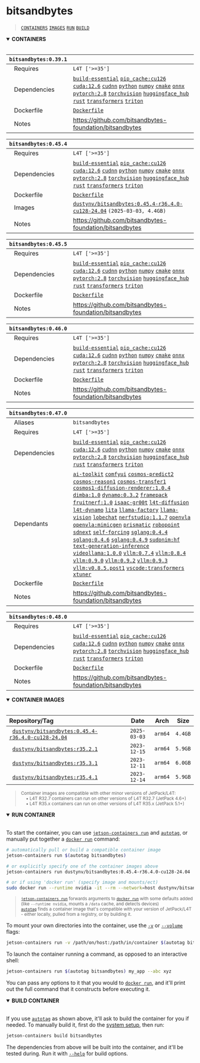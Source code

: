# bitsandbytes

> [`CONTAINERS`](#user-content-containers) [`IMAGES`](#user-content-images) [`RUN`](#user-content-run) [`BUILD`](#user-content-build)

<details open>
<summary><b><a id="containers">CONTAINERS</a></b></summary>
<br>

| **`bitsandbytes:0.39.1`** | |
| :-- | :-- |
| &nbsp;&nbsp;&nbsp;Requires | `L4T ['>=35']` |
| &nbsp;&nbsp;&nbsp;Dependencies | [`build-essential`](/packages/build/build-essential) [`pip_cache:cu126`](/packages/cuda/cuda) [`cuda:12.6`](/packages/cuda/cuda) [`cudnn`](/packages/cuda/cudnn) [`python`](/packages/build/python) [`numpy`](/packages/numeric/numpy) [`cmake`](/packages/build/cmake/cmake_pip) [`onnx`](/packages/ml/onnx) [`pytorch:2.8`](/packages/pytorch) [`torchvision`](/packages/pytorch/torchvision) [`huggingface_hub`](/packages/llm/huggingface_hub) [`rust`](/packages/build/rust) [`transformers`](/packages/llm/transformers) [`triton`](/packages/ml/triton) |
| &nbsp;&nbsp;&nbsp;Dockerfile | [`Dockerfile`](Dockerfile) |
| &nbsp;&nbsp;&nbsp;Notes | https://github.com/bitsandbytes-foundation/bitsandbytes |

| **`bitsandbytes:0.45.4`** | |
| :-- | :-- |
| &nbsp;&nbsp;&nbsp;Requires | `L4T ['>=35']` |
| &nbsp;&nbsp;&nbsp;Dependencies | [`build-essential`](/packages/build/build-essential) [`pip_cache:cu126`](/packages/cuda/cuda) [`cuda:12.6`](/packages/cuda/cuda) [`cudnn`](/packages/cuda/cudnn) [`python`](/packages/build/python) [`numpy`](/packages/numeric/numpy) [`cmake`](/packages/build/cmake/cmake_pip) [`onnx`](/packages/ml/onnx) [`pytorch:2.8`](/packages/pytorch) [`torchvision`](/packages/pytorch/torchvision) [`huggingface_hub`](/packages/llm/huggingface_hub) [`rust`](/packages/build/rust) [`transformers`](/packages/llm/transformers) [`triton`](/packages/ml/triton) |
| &nbsp;&nbsp;&nbsp;Dockerfile | [`Dockerfile`](Dockerfile) |
| &nbsp;&nbsp;&nbsp;Images | [`dustynv/bitsandbytes:0.45.4-r36.4.0-cu128-24.04`](https://hub.docker.com/r/dustynv/bitsandbytes/tags) `(2025-03-03, 4.4GB)` |
| &nbsp;&nbsp;&nbsp;Notes | https://github.com/bitsandbytes-foundation/bitsandbytes |

| **`bitsandbytes:0.45.5`** | |
| :-- | :-- |
| &nbsp;&nbsp;&nbsp;Requires | `L4T ['>=35']` |
| &nbsp;&nbsp;&nbsp;Dependencies | [`build-essential`](/packages/build/build-essential) [`pip_cache:cu126`](/packages/cuda/cuda) [`cuda:12.6`](/packages/cuda/cuda) [`cudnn`](/packages/cuda/cudnn) [`python`](/packages/build/python) [`numpy`](/packages/numeric/numpy) [`cmake`](/packages/build/cmake/cmake_pip) [`onnx`](/packages/ml/onnx) [`pytorch:2.8`](/packages/pytorch) [`torchvision`](/packages/pytorch/torchvision) [`huggingface_hub`](/packages/llm/huggingface_hub) [`rust`](/packages/build/rust) [`transformers`](/packages/llm/transformers) [`triton`](/packages/ml/triton) |
| &nbsp;&nbsp;&nbsp;Dockerfile | [`Dockerfile`](Dockerfile) |
| &nbsp;&nbsp;&nbsp;Notes | https://github.com/bitsandbytes-foundation/bitsandbytes |

| **`bitsandbytes:0.46.0`** | |
| :-- | :-- |
| &nbsp;&nbsp;&nbsp;Requires | `L4T ['>=35']` |
| &nbsp;&nbsp;&nbsp;Dependencies | [`build-essential`](/packages/build/build-essential) [`pip_cache:cu126`](/packages/cuda/cuda) [`cuda:12.6`](/packages/cuda/cuda) [`cudnn`](/packages/cuda/cudnn) [`python`](/packages/build/python) [`numpy`](/packages/numeric/numpy) [`cmake`](/packages/build/cmake/cmake_pip) [`onnx`](/packages/ml/onnx) [`pytorch:2.8`](/packages/pytorch) [`torchvision`](/packages/pytorch/torchvision) [`huggingface_hub`](/packages/llm/huggingface_hub) [`rust`](/packages/build/rust) [`transformers`](/packages/llm/transformers) [`triton`](/packages/ml/triton) |
| &nbsp;&nbsp;&nbsp;Dockerfile | [`Dockerfile`](Dockerfile) |
| &nbsp;&nbsp;&nbsp;Notes | https://github.com/bitsandbytes-foundation/bitsandbytes |

| **`bitsandbytes:0.47.0`** | |
| :-- | :-- |
| &nbsp;&nbsp;&nbsp;Aliases | `bitsandbytes` |
| &nbsp;&nbsp;&nbsp;Requires | `L4T ['>=35']` |
| &nbsp;&nbsp;&nbsp;Dependencies | [`build-essential`](/packages/build/build-essential) [`pip_cache:cu126`](/packages/cuda/cuda) [`cuda:12.6`](/packages/cuda/cuda) [`cudnn`](/packages/cuda/cudnn) [`python`](/packages/build/python) [`numpy`](/packages/numeric/numpy) [`cmake`](/packages/build/cmake/cmake_pip) [`onnx`](/packages/ml/onnx) [`pytorch:2.8`](/packages/pytorch) [`torchvision`](/packages/pytorch/torchvision) [`huggingface_hub`](/packages/llm/huggingface_hub) [`rust`](/packages/build/rust) [`transformers`](/packages/llm/transformers) [`triton`](/packages/ml/triton) |
| &nbsp;&nbsp;&nbsp;Dependants | [`ai-toolkit`](/packages/diffusion/ai-toolkit) [`comfyui`](/packages/diffusion/comfyui) [`cosmos-predict2`](/packages/diffusion/cosmos/cosmos-predict2) [`cosmos-reason1`](/packages/diffusion/cosmos/cosmos-reason1) [`cosmos-transfer1`](/packages/diffusion/cosmos/cosmos-transfer1) [`cosmos1-diffusion-renderer:1.0.4`](/packages/diffusion/cosmos/cosmos_diffusion_renderer) [`dimba:1.0`](/packages/ml/mamba/dimba) [`dynamo:0.3.2`](/packages/llm/dynamo/dynamo) [`framepack`](/packages/diffusion/framepack) [`fruitnerf:1.0`](/packages/3d/nerf/fruitnerf) [`isaac-gr00t`](/packages/vla/isaac-gr00t) [`l4t-diffusion`](/packages/ml/l4t/l4t-diffusion) [`l4t-dynamo`](/packages/ml/l4t/l4t-dynamo) [`lita`](/packages/vlm/lita) [`llama-factory`](/packages/llm/llama-factory) [`llama-vision`](/packages/vlm/llama-vision) [`lobechat`](/packages/llm/lobe_chat) [`nerfstudio:1.1.7`](/packages/3d/nerf/nerfstudio) [`openvla`](/packages/vla/openvla) [`openvla:mimicgen`](/packages/vla/openvla) [`prismatic`](/packages/vlm/prismatic) [`robopoint`](/packages/vla/robopoint) [`sdnext`](/packages/diffusion/sdnext) [`self-forcing`](/packages/diffusion/self-forcing) [`sglang:0.4.4`](/packages/llm/sglang) [`sglang:0.4.6`](/packages/llm/sglang) [`sglang:0.4.9`](/packages/llm/sglang) [`sudonim:hf`](/packages/llm/sudonim) [`text-generation-inference`](/packages/llm/text-generation-inference) [`videollama:1.0.0`](/packages/vlm/videollama) [`vllm:0.7.4`](/packages/llm/vllm) [`vllm:0.8.4`](/packages/llm/vllm) [`vllm:0.9.0`](/packages/llm/vllm) [`vllm:0.9.2`](/packages/llm/vllm) [`vllm:0.9.3`](/packages/llm/vllm) [`vllm:v0.8.5.post1`](/packages/llm/vllm) [`vscode:transformers`](/packages/code/vscode) [`xtuner`](/packages/vlm/xtuner) |
| &nbsp;&nbsp;&nbsp;Dockerfile | [`Dockerfile`](Dockerfile) |
| &nbsp;&nbsp;&nbsp;Notes | https://github.com/bitsandbytes-foundation/bitsandbytes |

| **`bitsandbytes:0.48.0`** | |
| :-- | :-- |
| &nbsp;&nbsp;&nbsp;Requires | `L4T ['>=35']` |
| &nbsp;&nbsp;&nbsp;Dependencies | [`build-essential`](/packages/build/build-essential) [`pip_cache:cu126`](/packages/cuda/cuda) [`cuda:12.6`](/packages/cuda/cuda) [`cudnn`](/packages/cuda/cudnn) [`python`](/packages/build/python) [`numpy`](/packages/numeric/numpy) [`cmake`](/packages/build/cmake/cmake_pip) [`onnx`](/packages/ml/onnx) [`pytorch:2.8`](/packages/pytorch) [`torchvision`](/packages/pytorch/torchvision) [`huggingface_hub`](/packages/llm/huggingface_hub) [`rust`](/packages/build/rust) [`transformers`](/packages/llm/transformers) [`triton`](/packages/ml/triton) |
| &nbsp;&nbsp;&nbsp;Dockerfile | [`Dockerfile`](Dockerfile) |
| &nbsp;&nbsp;&nbsp;Notes | https://github.com/bitsandbytes-foundation/bitsandbytes |

</details>

<details open>
<summary><b><a id="images">CONTAINER IMAGES</a></b></summary>
<br>

| Repository/Tag | Date | Arch | Size |
| :-- | :--: | :--: | :--: |
| &nbsp;&nbsp;[`dustynv/bitsandbytes:0.45.4-r36.4.0-cu128-24.04`](https://hub.docker.com/r/dustynv/bitsandbytes/tags) | `2025-03-03` | `arm64` | `4.4GB` |
| &nbsp;&nbsp;[`dustynv/bitsandbytes:r35.2.1`](https://hub.docker.com/r/dustynv/bitsandbytes/tags) | `2023-12-15` | `arm64` | `5.9GB` |
| &nbsp;&nbsp;[`dustynv/bitsandbytes:r35.3.1`](https://hub.docker.com/r/dustynv/bitsandbytes/tags) | `2023-12-11` | `arm64` | `6.0GB` |
| &nbsp;&nbsp;[`dustynv/bitsandbytes:r35.4.1`](https://hub.docker.com/r/dustynv/bitsandbytes/tags) | `2023-12-14` | `arm64` | `5.9GB` |

> <sub>Container images are compatible with other minor versions of JetPack/L4T:</sub><br>
> <sub>&nbsp;&nbsp;&nbsp;&nbsp;• L4T R32.7 containers can run on other versions of L4T R32.7 (JetPack 4.6+)</sub><br>
> <sub>&nbsp;&nbsp;&nbsp;&nbsp;• L4T R35.x containers can run on other versions of L4T R35.x (JetPack 5.1+)</sub><br>
</details>

<details open>
<summary><b><a id="run">RUN CONTAINER</a></b></summary>
<br>

To start the container, you can use [`jetson-containers run`](/docs/run.md) and [`autotag`](/docs/run.md#autotag), or manually put together a [`docker run`](https://docs.docker.com/engine/reference/commandline/run/) command:
```bash
# automatically pull or build a compatible container image
jetson-containers run $(autotag bitsandbytes)

# or explicitly specify one of the container images above
jetson-containers run dustynv/bitsandbytes:0.45.4-r36.4.0-cu128-24.04

# or if using 'docker run' (specify image and mounts/ect)
sudo docker run --runtime nvidia -it --rm --network=host dustynv/bitsandbytes:0.45.4-r36.4.0-cu128-24.04
```
> <sup>[`jetson-containers run`](/docs/run.md) forwards arguments to [`docker run`](https://docs.docker.com/engine/reference/commandline/run/) with some defaults added (like `--runtime nvidia`, mounts a `/data` cache, and detects devices)</sup><br>
> <sup>[`autotag`](/docs/run.md#autotag) finds a container image that's compatible with your version of JetPack/L4T - either locally, pulled from a registry, or by building it.</sup>

To mount your own directories into the container, use the [`-v`](https://docs.docker.com/engine/reference/commandline/run/#volume) or [`--volume`](https://docs.docker.com/engine/reference/commandline/run/#volume) flags:
```bash
jetson-containers run -v /path/on/host:/path/in/container $(autotag bitsandbytes)
```
To launch the container running a command, as opposed to an interactive shell:
```bash
jetson-containers run $(autotag bitsandbytes) my_app --abc xyz
```
You can pass any options to it that you would to [`docker run`](https://docs.docker.com/engine/reference/commandline/run/), and it'll print out the full command that it constructs before executing it.
</details>
<details open>
<summary><b><a id="build">BUILD CONTAINER</b></summary>
<br>

If you use [`autotag`](/docs/run.md#autotag) as shown above, it'll ask to build the container for you if needed.  To manually build it, first do the [system setup](/docs/setup.md), then run:
```bash
jetson-containers build bitsandbytes
```
The dependencies from above will be built into the container, and it'll be tested during.  Run it with [`--help`](/jetson_containers/build.py) for build options.
</details>
